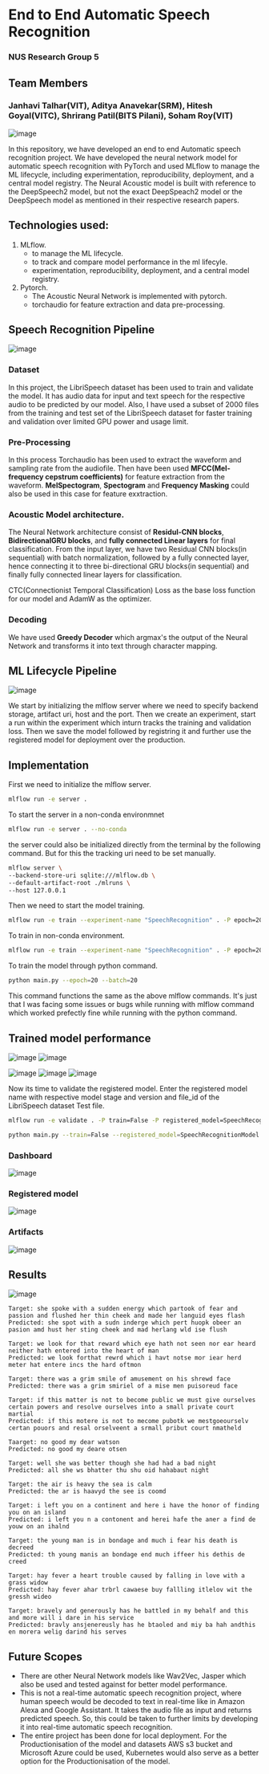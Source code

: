 # End to End Automatic Speech Recognition
### NUS Research Group 5

## Team Members
### Janhavi Talhar(VIT), Aditya Anavekar(SRM), Hitesh Goyal(VITC), Shrirang Patil(BITS Pilani), Soham Roy(VIT)<br>


![image](https://github.com/sohamroy20/Multilingual-Automatic-Speech-recognition_NUS-research/assets/59768690/8f1501dd-4e33-43b2-a8df-7dc05c21cb5d)


In this repository, we have developed an end to end Automatic speech recognition project. We have developed the neural network model for automatic speech recognition with PyTorch and used MLflow to manage the ML lifecycle, including experimentation, reproducibility, deployment, and a central model registry. The Neural Acoustic model is built with reference to the DeepSpeech2 model, but not the exact DeepSpeach2 model or the DeepSpeech model as mentioned in their respective research papers.

## Technologies used:
1. MLflow.<br>
    - to manage the ML lifecycle.
    - to track and compare model performance in the ml lifecyle.
    - experimentation, reproducibility, deployment, and a central model registry.
2. Pytorch.<br>
    - The Acoustic Neural Network is implemented with pytorch.
    - torchaudio for feature extraction and data pre-processing.

## Speech Recognition Pipeline

![image](https://github.com/sohamroy20/Multilingual-Automatic-Speech-recognition_NUS-research/assets/59768690/27fd554f-1230-43ce-b20f-7e6a8def079d)


### Dataset
In this project, the LibriSpeech dataset has been used to train and validate the model. It has audio data for input and text speech for the respective audio to be predicted by our model. Also, I have used a subset of 2000 files from the training and test set of the LibriSpeech dataset for faster training and validation over limited GPU power and usage limit.

### Pre-Processing
In this process Torchaudio has been used to extract the waveform and sampling rate from the audiofile. Then have been used <b>MFCC(Mel-frequency cepstrum coefficients)</b> for feature extraction from the waveform. <b>MelSpectogram</b>, <b>Spectogram</b> and <b>Frequency Masking</b> could also be used in this case for feature exxtraction.

### Acoustic Model architecture.
The Neural Network architecture consist of <b>Residul-CNN blocks</b>, <b>BidirectionalGRU blocks</b>, and <b>fully connected Linear layers</b> for final classification. From the input layer, we have two Residual CNN blocks(in sequential) with batch normalization, followed by a fully connected layer, hence connecting it to three bi-directional GRU blocks(in sequential) and finally fully connected linear layers for classification.<br>

CTC(Connectionist Temporal Classification) Loss as the base loss function for our model and AdamW as the optimizer.

### Decoding
We have used <b>Greedy Decoder</b> which argmax's the output of the Neural Network and transforms it into text through character mapping.

## ML Lifecycle Pipeline

![image](https://github.com/sohamroy20/Multilingual-Automatic-Speech-recognition_NUS-research/assets/59768690/afc19397-6d33-4529-84ba-9839dbc377da)

We start by initializing the mlflow server where we need to specify backend storage, artifact uri, host and the port. Then we create an experiment, start a run within the experiment which inturn tracks the training and validation loss. Then we save the model followed by registring it and further use the registered model for deployment over the production.

## Implementation

First we need to initialize the mlflow server.
```sh
mlflow run -e server . 
```
To start the server in a non-conda environmnet
```sh
mlflow run -e server . --no-conda
```
the server could also be initialized directly from the terminal by the following command. But for this the tracking uri need to be set manually.
```sh
mlflow server \
--backend-store-uri sqlite:///mlflow.db \
--default-artifact-root ./mlruns \
--host 127.0.0.1
```
Then we need to start the model training. 
```sh
mlflow run -e train --experiment-name "SpeechRecognition" . -P epoch=20 -P batch=32
```
To train in non-conda environment.
```sh
mlflow run -e train --experiment-name "SpeechRecognition" . -P epoch=20 -P batch=32 --no-conda
```
To train the model through python command.
```sh
python main.py --epoch=20 --batch=20
```
This command functions the same as the above mlflow commands. It's just that I was facing some issues or bugs while running with mlflow command which worked prefectly fine while running with the python command.
<br>
## Trained model performance
![image](https://github.com/sohamroy20/Multilingual-Automatic-Speech-recognition_NUS-research/assets/59768690/5c7b3357-e9f0-4bec-a97e-a0fdc32fb8d7)
![image](https://github.com/sohamroy20/End2EndAutomaticSpeechRecognition_Research_NUS/assets/59768690/cc1aecc3-9022-4cd1-8522-50687db59139)

![image](https://github.com/sohamroy20/End2EndAutomaticSpeechRecognition_Research_NUS/assets/59768690/c2419746-6cbe-4c8c-9ae6-76d34051d871)
![image](https://github.com/sohamroy20/End2EndAutomaticSpeechRecognition_Research_NUS/assets/59768690/7cdcfb66-3731-4290-8b3c-a0fd152922e5)
![image](https://github.com/sohamroy20/End2EndAutomaticSpeechRecognition_Research_NUS/assets/59768690/838f3df8-70c6-415f-a123-8f5279df0e54)

Now its time to validate the registered model. Enter the registered model name with respective model stage and version and file_id of the LibriSpeech dataset Test file.
```sh
mlflow run -e validate . -P train=False -P registered_model=SpeechRecognitionModel -P model_stage=Production file_id=1089-134686-0000
```
```sh
python main.py --train=False --registered_model=SpeechRecognitionModel --model_stage=Production --file_id=1089-134686-0000
```
### Dashboard
![image](https://github.com/sohamroy20/End2EndAutomaticSpeechRecognition_Research_NUS/assets/59768690/b4ae9c9e-b88c-48f3-bcdc-3017cc3682ed)

### Registered model
![image](https://github.com/sohamroy20/End2EndAutomaticSpeechRecognition_Research_NUS/assets/59768690/56032896-f650-4bc0-8374-cffcfeca5a93)

### Artifacts
![image](https://github.com/sohamroy20/End2EndAutomaticSpeechRecognition_Research_NUS/assets/59768690/21f9a4ba-784e-498a-bd9e-293a29b13c4a)

## Results
![image](https://github.com/sohamroy20/End2EndAutomaticSpeechRecognition_Research_NUS/assets/59768690/de7859d5-55a2-4f8e-b0c0-3c2a29acc843)


```
Target: she spoke with a sudden energy which partook of fear and passion and flushed her thin cheek and made her languid eyes flash
Predicted: she spot with a sudn inderge which pert huopk obeer an pasion amd hust her sting cheek and mad herlang wld ise flush
```
```
Target: we look for that reward which eye hath not seen nor ear heard neither hath entered into the heart of man
Predicted: we look forthat rewrd which i havt notse mor iear herd meter hat entere incs the hard oftmon
```
```
Target: there was a grim smile of amusement on his shrewd face
Predicted: there was a grim smiriel of a mise men puisoreud face
```
```
Target: if this matter is not to become public we must give ourselves certain powers and resolve ourselves into a small private court martial
Predicted: if this motere is not to mecome pubotk we mestgoeourselv certan pouors and resal orselveent a srmall pribut court nmatheld
```
```
Taarget: no good my dear watson
Predicted: no good my deare otsen 
```
```
Target: well she was better though she had had a bad night
Predicted: all she ws bhatter thu shu oid hahabaut night 
```
```
Target: the air is heavy the sea is calm
Predicted: the ar is haavyd the see is coomd 
```
```
Target: i left you on a continent and here i have the honor of finding you on an island
Predicted: i left you n a contonent and herei hafe the aner a find de youw on an ihalnd 
```
```
Target: the young man is in bondage and much i fear his death is decreed
Predicted: th young manis an bondage end much iffeer his dethis de creed 
```
```
Target: hay fever a heart trouble caused by falling in love with a grass widow
Predicted: hay fever ahar trbrl cawaese buy fallling itlelov wit the gressh wideo
```
```
Target: bravely and generously has he battled in my behalf and this and more will i dare in his service
Predicted: bravly ansjenereusly has he btaoled and miy ba hah andthis en morera welig darind his serves 
```
## Future Scopes
- There are other Neural Network models like Wav2Vec, Jasper which also be used and tested against for better model performance.
- This is not a real-time automatic speech recognition project, where human speech would be decoded to text in real-time like in Amazon Alexa and Google Assistant. It takes the audio file as input and returns predicted speech.
So, this could be taken to further limits by developing it into real-time automatic speech recognition.
- The entire project has been done for local deployment. For the Productionisation of the model and datasets AWS s3 bucket and Microsoft Azure could be used, Kubernetes would also serve as a better option for the Productionisation of the model.
